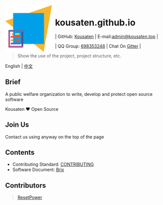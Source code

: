<img width="150" height="150" align="left" style="float: left; margin: 0 10px 0 0;" alt="Kousaten Document Logo" src="KousatenDocs.png">

# kousaten.github.io

| GitHub: [Kousaten](https://github.com/Kousaten) |
E-mail:<admin@kousaten.top> |

| QQ Group: [698353248](http://xsdggw.cn/t/web/baidu/?%E7%9F%A5%E9%81%93%E7%BE%A4%E5%8F%B7%E6%80%8E%E4%B9%88%E5%8A%A0%E5%85%A5qq%E7%BE%A4) |
Chat On [Gitter](https://gitter.im/Kousaten-Dev/community?utm_source=badge&utm_medium=badge&utm_campaign=pr-badge) |

> Show the use of the project, project structure, etc.

English | [中文](README.zh)

## Brief

A public welfare organization to write, develop and protect open source software

Kousaten ❤️ Open Source

## Join Us

Contact us using anyway on the top of the page

## Contents

- Contributing Standard: [CONTRIBUTING](Contributing.md)
- Software Document: [Brix](Brix.md)

## Contributors

> [ResetPower](https://github.com/ResetPower)
